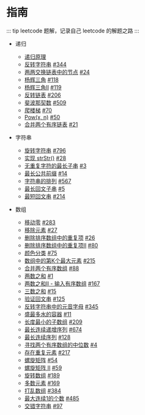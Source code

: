 # 指南

::: tip
leetcode 题解，记录自己 leetcode 的解题之路
:::

+ 递归
  + [递归原理](./recursion/principle.md)
  + [反转字符串](./recursion/print-reverse.md) [#344](https://leetcode-cn.com/problems/reverse-string/)
  + [两两交换链表中的节点](./recursion/swap-pairs.md) [#24](https://leetcode-cn.com/problems/swap-nodes-in-pairs/)
  + [杨辉三角](./recursion/triangle.md) [#118](https://leetcode-cn.com/problems/pascals-triangle/)
  + [杨辉三角II](./recursion/triangle2.md) [#119](https://leetcode-cn.com/problems/pascals-triangle-ii/)
  + [反转链表](./recursion/reverse-list.md) [#206](https://leetcode-cn.com/problems/reverse-linked-list/)
  + [斐波那契数](./recursion/fibonacci.md) [#509](https://leetcode-cn.com/problems/fibonacci-number/)
  + [爬楼梯](./recursion/climb-stairs.md) [#70](https://leetcode-cn.com/problems/climbing-stairs/)
  + [Pow(x, n)](./recursion/pow.md) [#50](https://leetcode-cn.com/problems/powx-n/)
  + [合并两个有序链表](./recursion/merge-two-lists.md) [#21](https://leetcode-cn.com/problems/merge-two-sorted-lists/)
  
+ 字符串
  + [旋转字符串](./string/rotate-string.md) [#796](https://leetcode-cn.com/problems/rotate-string/submissions/)
  + [实现 strStr()](./string/implement-strstr.md) [#28](https://leetcode-cn.com/problems/implement-strstr/)
  + [无重复字符的最长子串](./string/longest-substring-without-repeating-characters.md) [#3](https://leetcode-cn.com/problems/longest-substring-without-repeating-characters/)
  + [最长公共前缀](./string/longest-common-prefix.md) [#14](https://leetcode-cn.com/problems/longest-common-prefix/)
  + [字符串的排列](./string/permutation-in-string.md) [#567](https://leetcode-cn.com/problems/permutation-in-string/)
  + [最长回文子串](./string/longest-palindromic-substring) [#5](https://leetcode-cn.com/problems/longest-palindromic-substring/)
  + [最短回文串](./string/shortest-palindrome.md) [#214](https://leetcode-cn.com/problems/shortest-palindrome/)

+ 数组
  + [移动零](./array/move-zeroes.md) [#283](https://leetcode-cn.com/problems/move-zeroes/)
  + [移除元素](./array/remove-element.md) [#27](https://leetcode-cn.com/problems/remove-element/)
  + [删除排序数组中的重复项](./array/remove-duplicates.md) [#26](https://leetcode-cn.com/problems/remove-duplicates-from-sorted-array/)
  + [删除排序数组中的重复项II](./array/remove-duplicates2.md) [#80](https://leetcode-cn.com/problems/remove-duplicates-from-sorted-array-ii/)
  + [颜色分类](./array/sort-colors.md) [#75](https://leetcode-cn.com/problems/sort-colors/)
  + [数组中的第K个最大元素](./array/find-kth-largest.md) [#215](https://leetcode-cn.com/problems/kth-largest-element-in-an-array/)
  + [合并两个有序数组](./array/merge-sorted-array.md) [#88](https://leetcode-cn.com/problems/merge-sorted-array/)
  + [两数之和](./array/two-sum.md) [#1](https://leetcode-cn.com/problems/two-sum/)
  + [两数之和II - 输入有序数组](./array/two-sum2.md) [#167](https://leetcode-cn.com/problems/two-sum-ii-input-array-is-sorted/)
  + [三数之和](./array/three-sum.md) [#15](https://leetcode-cn.com/problems/3sum/)
  + [验证回文串](./array/is-palindrome.md) [#125](https://leetcode-cn.com/problems/valid-palindrome/)
  + [反转字符串中的元音字母](./array/reverse-vowels.md) [#345](https://leetcode-cn.com/problems/reverse-vowels-of-a-string/)
  + [盛最多水的容器](./array/container-with-most-water.md) [#11](https://leetcode-cn.com/problems/container-with-most-water/)
  + [长度最小的子数组](./array/min-sub-array-len.md) [#209](https://leetcode-cn.com/problems/minimum-size-subarray-sum/)
  + [最长连续递增序列](./array/find-length-of-lcis.md) [#674](https://leetcode-cn.com/problems/longest-continuous-increasing-subsequence/)
  + [最长连续序列](./array/longest-consecutive.md) [#128](https://leetcode-cn.com/problems/longest-consecutive-sequence/)
  + [寻找两个有序数组的中位数](./array/find-median-sorted-arrays.md) [#4](https://leetcode-cn.com/problems/median-of-two-sorted-arrays/)
  + [存在重复元素](./array/contains-duplicate.md) [#217](https://leetcode-cn.com/problems/contains-duplicate/)
  + [螺旋矩阵](./array/spiral-matrix.md) [#54](https://leetcode-cn.com/problems/spiral-matrix/)
  + [螺旋矩阵 II](./array/spiral-matrix2.md) [#59](https://leetcode-cn.com/problems/spiral-matrix-ii/)
  + [旋转数组](./array/rotate-array.md) [#189](https://leetcode-cn.com/problems/rotate-array/)
  + [多数元素](./array/majority-element.md) [#169](https://leetcode-cn.com/problems/majority-element/)
  + [打乱数组](./array/shuffle-an-array.md) [#384](https://leetcode-cn.com/problems/shuffle-an-array/)
  + [最大连续1的个数](./array/max-consecutive-ones.md) [#485](https://leetcode-cn.com/problems/max-consecutive-ones/)
  + [交错字符串](./array/interleaving-string.md) [#97](https://leetcode-cn.com/problems/interleaving-string/)
